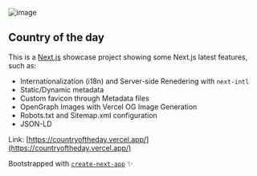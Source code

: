 ![image](https://github.com/jofelipe/countryoftheday/assets/1819244/ed6194e9-4a3b-4c79-b688-1af26f8641e5)

## Country of the day

This is a [Next.js](https://nextjs.org/) showcase project showing some Next.js latest features, such as:

- Internationalization (i18n) and Server-side Renedering with `next-intl`
- Static/Dynamic metadata
- Custom favicon through Metadata files
- OpenGraph Images with Vercel OG Image Generation
- Robots.txt and Sitemap.xml configuration
- JSON-LD

Link: [https://countryoftheday.vercel.app/](https://countryoftheday.vercel.app/)

Bootstrapped with [`create-next-app`](https://github.com/vercel/next.js/tree/canary/packages/create-next-app) ✨

